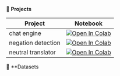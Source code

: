 💼 **Projects**

| Project | Notebook   |
| ----- | ------- |
| chat engine | [![Open In Colab](https://colab.research.google.com/assets/colab-badge.svg)](https://colab.research.google.com/drive/1tXeQF3EkRe3FZnS16lqqCqhxyT4fTybR) |
| negation detection | [![Open In Colab](https://colab.research.google.com/assets/colab-badge.svg)](https://colab.research.google.com/drive/1_1uRKtZk9JKTRjhG_VYfp9MQ7WTrXCNj) |
| neutral translator|[![Open In Colab](https://colab.research.google.com/assets/colab-badge.svg)](https://colab.research.google.com/drive/11JavIBeOXMbViCwRFgibKycwOxM07kmJ)|


🤗 **Datasets


<!--
**cortemadera/cortemadera** is a ✨ _special_ ✨ repository because its `README.md` (this file) appears on your GitHub profile.

Here are some ideas to get you started:

- 🔭 I’m currently working on ...
- 🌱 I’m currently learning ...
- 👯 I’m looking to collaborate on ...
- 🤔 I’m looking for help with ...
- 💬 Ask me about ...
- 📫 How to reach me: ...
- 😄 Pronouns: ...
- ⚡ Fun fact: ...
-->
